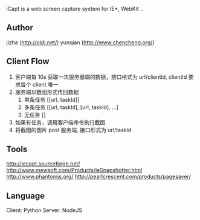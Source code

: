 iCapt is a web screen capture system for IE*, WebKit ..

## Author

jizha   (http://oldj.net/)
yunqian (http://www.chencheng.org/)


## Client Flow

1. 客户端每 10s 获取一次服务器端的数据，接口格式为 url/clientId, clientId 要求每个 client 唯一
2. 服务端以数组形式传回数据
   1) 单条任务
      [[url, taskId]]
   2) 多条任务
      [[url, taskId], [url, taskId], ...]
   3) 无任务
      []
3. 如果有任务，调用客户端命令执行截图
4. 将截图的图片 post 服务端, 接口形式为 url/taskId


## Tools

http://iecapt.sourceforge.net/
http://www.mewsoft.com/Products/ieSnapshotter.html
http://www.phantomjs.org/
http://pearlcrescent.com/products/pagesaver/


## Language

Client: Python
Server: NodeJS

